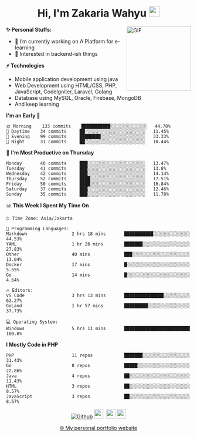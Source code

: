 <h1 align="center">Hi, I'm Zakaria Wahyu <img src="https://github.com/TheDudeThatCode/TheDudeThatCode/blob/master/Assets/Hi.gif" width="29px"></h1>

<img align="right" alt="GIF" height="175px" src="https://www.nayakapratama.co.id/wp-content/uploads/2019/07/Website-Maintenance.gif" />

**✨ Personal Stuffs:**
- 🔭 I’m currently working on A Platform for e-learning 
- 🌱 Interested in backend-ish things

**⚡ Technologies**
- Mobile application development using java
- Web Development using HTML/CSS, PHP, JavaScript, CodeIgniter, Laravel, Golang
- Database using MySQL, Oracle, Firebase, MongoDB
- And keep learning

<!--START_SECTION:waka-->
**I'm an Early 🐤** 

```text
🌞 Morning    133 commits    ███████████░░░░░░░░░░░░░░   44.78% 
🌆 Daytime    34 commits     ██░░░░░░░░░░░░░░░░░░░░░░░   11.45% 
🌃 Evening    99 commits     ████████░░░░░░░░░░░░░░░░░   33.33% 
🌙 Night      31 commits     ██░░░░░░░░░░░░░░░░░░░░░░░   10.44%

```
📅 **I'm Most Productive on Thursday** 

```text
Monday       40 commits     ███░░░░░░░░░░░░░░░░░░░░░░   13.47% 
Tuesday      41 commits     ███░░░░░░░░░░░░░░░░░░░░░░   13.8% 
Wednesday    42 commits     ███░░░░░░░░░░░░░░░░░░░░░░   14.14% 
Thursday     52 commits     ████░░░░░░░░░░░░░░░░░░░░░   17.51% 
Friday       50 commits     ████░░░░░░░░░░░░░░░░░░░░░   16.84% 
Saturday     37 commits     ███░░░░░░░░░░░░░░░░░░░░░░   12.46% 
Sunday       35 commits     ███░░░░░░░░░░░░░░░░░░░░░░   11.78%

```


📊 **This Week I Spent My Time On** 

```text
⌚︎ Time Zone: Asia/Jakarta

💬 Programming Languages: 
Markdown                 2 hrs 18 mins       ███████████░░░░░░░░░░░░░░   44.53% 
YAML                     1 hr 26 mins        ███████░░░░░░░░░░░░░░░░░░   27.83% 
Other                    40 mins             ███░░░░░░░░░░░░░░░░░░░░░░   13.04% 
Docker                   17 mins             █░░░░░░░░░░░░░░░░░░░░░░░░   5.55% 
Go                       14 mins             █░░░░░░░░░░░░░░░░░░░░░░░░   4.64%

🔥 Editors: 
VS Code                  3 hrs 13 mins       ███████████████░░░░░░░░░░   62.27% 
GoLand                   1 hr 57 mins        █████████░░░░░░░░░░░░░░░░   37.73%

💻 Operating System: 
Windows                  5 hrs 11 mins       █████████████████████████   100.0%

```

**I Mostly Code in PHP** 

```text
PHP                      11 repos            ███████░░░░░░░░░░░░░░░░░░   31.43% 
Go                       8 repos             █████░░░░░░░░░░░░░░░░░░░░   22.86% 
Java                     4 repos             ██░░░░░░░░░░░░░░░░░░░░░░░   11.43% 
HTML                     3 repos             ██░░░░░░░░░░░░░░░░░░░░░░░   8.57% 
JavaScript               3 repos             ██░░░░░░░░░░░░░░░░░░░░░░░   8.57%

```



<!--END_SECTION:waka-->

<p align="center">
<a href="https://github.com/zakariawahyu" target="_blank"><img alt="Github" src="https://img.shields.io/badge/GitHub-%2312100E.svg?&style=for-the-badge&logo=Github&logoColor=white" /></a>
<a href="https://www.twitter.com/_zakariawahyu"><img src="https://img.shields.io/badge/twitter-%231DA1F2.svg?&style=for-the-badge&logo=twitter&logoColor=white" height=25></a> 
<a href="https://www.linkedin.com/in/zakariawahyu"><img src="https://img.shields.io/badge/linkedin-%230077B5.svg?&style=for-the-badge&logo=linkedin&logoColor=white" height=25></a> 
<a href="https://www.instagram.com/_zakariawahyu"><img src="https://img.shields.io/badge/instagram-%23E4405F.svg?&style=for-the-badge&logo=instagram&logoColor=white" height=25></a></p>
<p align="center"><a href="https://www.zakariawahyu.com">🌐 My personal portfolio website</a></p>
